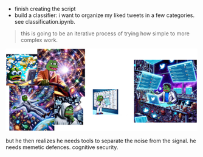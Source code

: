 - finish creating the script 
- build a classifier: i want to organize my liked tweets in a few categories. see classification.ipynb. 
> this is going to be an iterative process of trying how simple to more complex work.

![a story in 4 parts](./for_cherished_client.png)

but he then realizes he needs tools to separate the noise from the signal. he needs memetic defences. cognitive security. 